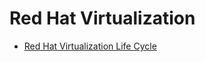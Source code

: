 # Red Hat Virtualization

- [Red Hat Virtualization Life Cycle](https://access.redhat.com/support/policy/updates/rhev)
